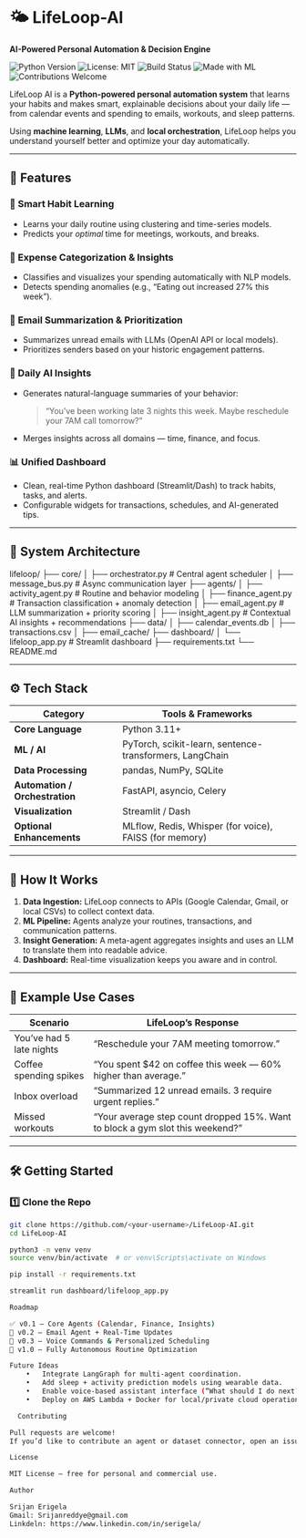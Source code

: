 # 🌤️ LifeLoop-AI  
**AI-Powered Personal Automation & Decision Engine**  

![Python Version](https://img.shields.io/badge/python-3.11%2B-blue?logo=python)
![License: MIT](https://img.shields.io/badge/License-MIT-yellow.svg)
![Build Status](https://img.shields.io/badge/build-passing-brightgreen)
![Made with ML](https://img.shields.io/badge/Made%20with-Machine%20Learning-orange)
![Contributions Welcome](https://img.shields.io/badge/contributions-welcome-brightgreen.svg)

LifeLoop AI is a **Python-powered personal automation system** that learns your habits and makes smart, explainable decisions about your daily life — from calendar events and spending to emails, workouts, and sleep patterns.  

Using **machine learning**, **LLMs**, and **local orchestration**, LifeLoop helps you understand yourself better and optimize your day automatically.  

---

## 🚀 Features  

### 🧠 Smart Habit Learning  
- Learns your daily routine using clustering and time-series models.  
- Predicts your *optimal* time for meetings, workouts, and breaks.  

### 💸 Expense Categorization & Insights  
- Classifies and visualizes your spending automatically with NLP models.  
- Detects spending anomalies (e.g., “Eating out increased 27% this week”).  

### 📨 Email Summarization & Prioritization  
- Summarizes unread emails with LLMs (OpenAI API or local models).  
- Prioritizes senders based on your historic engagement patterns.  

### 💬 Daily AI Insights  
- Generates natural-language summaries of your behavior:  
  > “You’ve been working late 3 nights this week. Maybe reschedule your 7AM call tomorrow?”  
- Merges insights across all domains — time, finance, and focus.  

### 📊 Unified Dashboard  
- Clean, real-time Python dashboard (Streamlit/Dash) to track habits, tasks, and alerts.  
- Configurable widgets for transactions, schedules, and AI-generated tips.  

---

## 🧩 System Architecture  
lifeloop/
├── core/
│    ├── orchestrator.py         # Central agent scheduler
│    ├── message_bus.py          # Async communication layer
├── agents/
│    ├── activity_agent.py       # Routine and behavior modeling
│    ├── finance_agent.py        # Transaction classification + anomaly detection
│    ├── email_agent.py          # LLM summarization + priority scoring
│    ├── insight_agent.py        # Contextual AI insights + recommendations
├── data/
│    ├── calendar_events.db
│    ├── transactions.csv
│    ├── email_cache/
├── dashboard/
│    └── lifeloop_app.py         # Streamlit dashboard
├── requirements.txt
└── README.md

---

## ⚙️ Tech Stack  

| Category | Tools & Frameworks |
|-----------|--------------------|
| **Core Language** | Python 3.11+ |
| **ML / AI** | PyTorch, scikit-learn, sentence-transformers, LangChain |
| **Data Processing** | pandas, NumPy, SQLite |
| **Automation / Orchestration** | FastAPI, asyncio, Celery |
| **Visualization** | Streamlit / Dash |
| **Optional Enhancements** | MLflow, Redis, Whisper (for voice), FAISS (for memory) |

---

## 🧠 How It Works  

1. **Data Ingestion:** LifeLoop connects to APIs (Google Calendar, Gmail, or local CSVs) to collect context data.  
2. **ML Pipeline:** Agents analyze your routines, transactions, and communication patterns.  
3. **Insight Generation:** A meta-agent aggregates insights and uses an LLM to translate them into readable advice.  
4. **Dashboard:** Real-time visualization keeps you aware and in control.  

---

## 🧪 Example Use Cases  

| Scenario | LifeLoop’s Response |
|-----------|---------------------|
| You’ve had 5 late nights | “Reschedule your 7AM meeting tomorrow.” |
| Coffee spending spikes | “You spent $42 on coffee this week — 60% higher than average.” |
| Inbox overload | “Summarized 12 unread emails. 3 require urgent replies.” |
| Missed workouts | “Your average step count dropped 15%. Want to block a gym slot this weekend?” |

---

## 🛠️ Getting Started  

### 1️⃣ Clone the Repo  
```bash
git clone https://github.com/<your-username>/LifeLoop-AI.git
cd LifeLoop-AI

python3 -m venv venv
source venv/bin/activate  # or venv\Scripts\activate on Windows

pip install -r requirements.txt

streamlit run dashboard/lifeloop_app.py

Roadmap

✅ v0.1 — Core Agents (Calendar, Finance, Insights)
🔄 v0.2 — Email Agent + Real-Time Updates
🚀 v0.3 — Voice Commands & Personalized Scheduling
🤖 v1.0 — Fully Autonomous Routine Optimization

Future Ideas
	•	Integrate LangGraph for multi-agent coordination.
	•	Add sleep + activity prediction models using wearable data.
	•	Enable voice-based assistant interface (“What should I do next?”).
	•	Deploy on AWS Lambda + Docker for local/private cloud operation.

  Contributing

Pull requests are welcome!
If you’d like to contribute an agent or dataset connector, open an issue or fork the repo.

License

MIT License — free for personal and commercial use.

Author

Srijan Erigela
Gmail: Srijanreddye@gmail.com
Linkdeln: https://www.linkedin.com/in/serigela/
